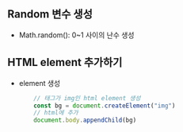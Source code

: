 ## Random 변수 생성
- Math.random(): 0~1 사이의 난수 생성

## HTML element 추가하기
- element 생성
    ~~~javascript
        // 태그가 img인 html element 생성
        const bg = document.createElement("img")
        // html에 추가
        document.body.appendChild(bg)
    ~~~

